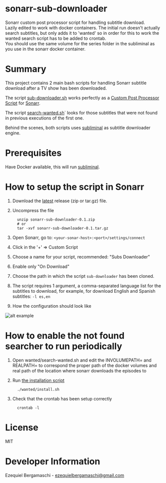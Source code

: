 # sonarr-sub-downloader
Sonarr custom post processor script for handling subtitle download.  
Lazily edited to work with docker containers. The initial run doesn't actually search subtitles, but only adds it to 'wanted' so in order for this to work the wanted search script has to be added to crontab.  
You should use the same volume for the series folder in the subliminal as you use in the sonarr docker container.

# Summary
This project contains 2 main bash scripts for handling Sonarr subtitle download after a TV show has been downloaded.

The script [sub-downloader.sh](sub-downloader.sh) works perfectly as a [Custom Post Processor Script](2) for [Sonarr](1).

The script [search-wanted.sh](wanted/search-wanted.sh)` looks for those subtitles that were not found in previous executions of the first one.

Behind the scenes, both scripts uses [subliminal](3) as subtitle downloader engine.

# Prerequisites
Have Docker available, this will run [subliminal][3].

# How to setup the script in Sonarr
1. Download the [latest][4] release (zip or tar.gz) file.
2. Uncompress the file

         unzip sonarr-sub-downloader-0.1.zip
         # or
         tar -xvf sonarr-sub-downloader-0.1.tar.gz
3. Open Sonarr, go to: `<your-sonar-host>:<port>/settings/connect`
4. Click in the '+' => Custom Script
5. Choose a name for your script, recommended: "Subs Downloader"
6. Enable only "On Download"
7. Choose the path in which the script `sub-downloader` has been cloned.
8. The script requires 1 argument, a comma-separated language list for the subtitles to download, 
   for example, for download English and Spanish subtitles: `-l es,en`
9. How the configuration should look like

![alt example](https://raw.githubusercontent.com/ebergama/sonarr-sub-downloader/master/example/example.png)

# How to enable the not found searcher to run periodically
1. Open wanted/search-wanted.sh and edit the INVOLUMEPATH= and REALPATH= to correspond the proper path of the docker volumes and real path of the location where sonarr downloads the episodes to
2. Run [the installation script](wanted/install.sh) 
         
         ./wanted/install.sh
3. Check that the crontab has been setup correctly

         crontab -l

# License
MIT

# Developer Information
Ezequiel Bergamaschi - ezequielbergamaschi@gmail.com

[1]: https://github.com/Sonarr/Sonarr
[2]: https://github.com/Sonarr/Sonarr/wiki/Custom-Post-Processing-Scripts
[3]: https://github.com/Diaoul/subliminal
[4]: https://github.com/ebergama/sonarr-sub-downloader/releases/latest
